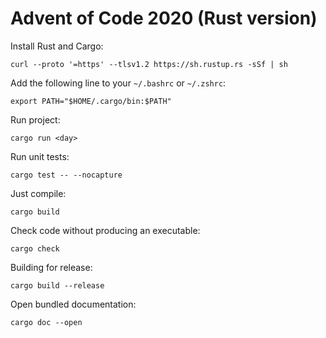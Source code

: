 # Advent of Code 2020 (Rust version)

Install Rust and Cargo:

    curl --proto '=https' --tlsv1.2 https://sh.rustup.rs -sSf | sh

Add the following line to your `~/.bashrc` or `~/.zshrc`:

    export PATH="$HOME/.cargo/bin:$PATH"

Run project:

    cargo run <day>

Run unit tests:

    cargo test -- --nocapture

Just compile:

    cargo build

Check code without producing an executable:

    cargo check

Building for release:

    cargo build --release

Open bundled documentation:

    cargo doc --open
